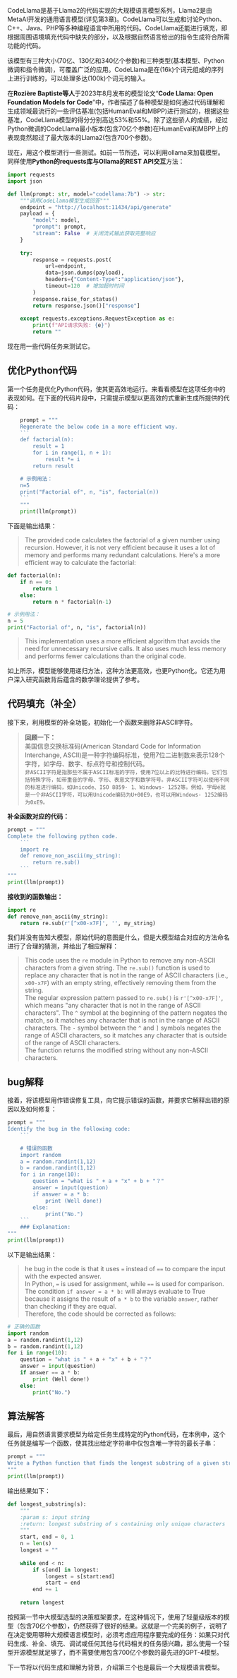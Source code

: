
CodeLlama是基于Llama2的代码实现的大规模语言模型系列，Llama2是由MetaAI开发的通用语言模型(详见第3章)。CodeLlama可以生成和讨论Python、C++、Java、PHP等多种编程语言中所用的代码。CodeLlama还能进行填充，即根据周围语境填充代码中缺失的部分，以及根据自然语言给出的指令生成符合所需功能的代码。

该模型有三种大小(70亿、130亿和340亿个参数)和三种类型(基本模型、Python微调和指令微调)，可覆盖广泛的应用。CodeLlama是在(16k)个词元组成的序列上进行训练的，可以处理多达(100k)个词元的输入。

在**Rozière Baptiste等人**于2023年8月发布的模型论文“**Code Llama: Open Foundation Models for Code**”中，作者描述了各种模型是如何通过代码理解和生成领域最流行的一些评估基准(包括HumanEval和MBPP)进行测试的，根据这些基准，CodeLlama模型的得分分别高达53%和55%。除了这些骄人的成绩，经过Python微调的CodeLlama最小版本(包含70亿个参数)在HumanEval和MBPP上的表现竟然超过了最大版本的Llama2(包含700个参数)。

现在，用这个模型进行一些测试。如前一节所述，可以利用ollama来加载模型。同样使用**Python的requests库与Ollama的REST API交互**方法：
```python
import requests
import json

def llm(prompt: str, model="codellama:7b") -> str:
    """调用CodeLlama模型生成回答"""
    endpoint = "http://localhost:11434/api/generate"
    payload = {
        "model": model,
        "prompt": prompt,
        "stream": False  # 关闭流式输出获取完整响应
    }
    
    try:
        response = requests.post(
            url=endpoint,
            data=json.dumps(payload),
            headers={"Content-Type":"application/json"},
            timeout=120  # 增加超时时间
        )
        response.raise_for_status()
        return response.json()["response"]
    
    except requests.exceptions.RequestException as e:
        print(f"API请求失败: {e}")
        return ""
```
现在用一些代码任务来测试它。

## 优化Python代码 
第一个任务是优化Python代码，使其更高效地运行。来看看模型在这项任务中的表现如何。在下面的代码片段中，只需提示模型以更高效的式重新生成所提供的代码：

```python
    prompt = """
    Regenerate the below code in a more efficient way.
    ```
    def factorial(n):
        result = 1
        for i in range(1, n + 1):
            result *= i
        return result

    # 示例用法：
    n=5
    print("Factorial of", n, "is", factorial(n))
    ```
    """
    print(llm(prompt))
```

下面是输出结果：
>The provided code calculates the factorial of a given number using recursion. However, it is not very efficient because it uses a lot of memory and performs many redundant calculations. Here's a more efficient way to calculate the factorial:
```python
def factorial(n):
    if n == 0:
        return 1
    else:
        return n * factorial(n-1)

# 示例用法：
n = 5
print("Factorial of", n, "is", factorial(n))
```
>This implementation uses a more efficient algorithm that avoids the need for unnecessary recursive calls. It also uses much less memory and performs fewer calculations than the original code.

如上所示，模型能够使用递归方法，这种方法更高效，也更Python化。它还为用户深入研究函数背后蕴含的数学理论提供了参考。

## 代码填充（补全）
接下来，利用模型的补全功能，初始化一个函数来删除非ASCII字符。

>**回顾一下：**  
美国信息交换标准码(American Standard Code for Information Interchange, ASCII)是一种字符编码标准，使用7位二进制数来表示128个字符，如字母、数字、标点符号和控制代码。  
```非ASCII字符是指那些不属于ASCII标准的字符，使用7位以上的比特进行编码。它们包括特殊字符，如带重音的字母、字形、表意文字和数学符号。非ASCII字符可以使用不同的标准进行编码，如Unicode、ISO 8859- 1、Windows- 1252等。例如，字母é就是一个非ASCII字符，可以用Unicode编码为U+00E9，也可以用Windows- 1252编码为0xE9。```

**补全函数对应的代码：**

```python
prompt = """
Complete the following python code.
    ```
    import re
    def remove_non_ascii(my_string):
        return re.sub()
    ```
"""
print(llm(prompt))
```

**接收到的函数输出：**
```python
import re
def remove_non_ascii(my_string):
    return re.sub(r'[^x00-x7F]', '', my_string)
```

我们并没有告知大模型，原始代码的意图是什么，但是大模型结合对应的方法命名进行了合理的猜测，并给出了相应解释：
>This code uses the `re` module in Python to remove any non-ASCII characters from a given string. The `re.sub()` function is used to replace any character that is not in the range of ASCII characters (i.e., `x00-x7F`) with an empty string, effectively removing them from the string.  
The regular expression pattern passed to `re.sub()` is `r'[^x00-x7F]'`, which means "any character that is not in the range of ASCII characters". The `^` symbol at the beginning of the pattern negates the match, so it matches any character that is not in the range of ASCII characters. The `-` symbol between the `^` and `]` symbols negates the range of ASCII characters, so it matches any character that is outside of the range of ASCII characters.  
The function returns the modified string without any non-ASCII characters.

## bug解释
接着，将该模型用作错误修复工具，向它提示错误的函数，并要求它解释出错的原因以及如何修复：

```python
prompt = """
Identify the bug in the following code:
    ```

    # 错误的函数
    import random  
    a = random.randint(1,12)  
    b = random.randint(1,12) 
    for i in range(10): 
        question = "what is " + a + "x" + b + "？"
        answer = input(question) 
        if answer = a * b:
            print (Well done!) 
        else: 
            print("No.")
    ```
    ### Explanation:
"""
print(llm(prompt))
```
以下是输出结果：
>he bug in the code is that it uses `=` instead of `==` to compare the input with the expected answer.  
In Python, `=` is used for assignment, while `==` is used for comparison. The condition `if answer = a * b:` will always evaluate to True because it assigns the result of `a * b` to the variable `answer`, rather than checking if they are equal.  
Therefore, the code should be corrected as follows:
```python
# 正确的函数
import random  
a = random.randint(1,12)  
b = random.randint(1,12) 
for i in range(10): 
    question = "what is " + a + "x" + b + "？"
    answer = input(question) 
    if answer == a * b:
        print (Well done!) 
    else: 
        print("No.")
```

## 算法解答
最后，用自然语言要求模型为给定任务生成特定的Python代码，在本例中，这个任务就是编写一个函数，使其找出给定字符串中仅包含唯一字符的最长子串：

```python
prompt = """
Write a Python function that finds the longest substring of a given string containing only unique characters.
"""
print(llm(prompt))
```

输出结果如下：
```python
def longest_substring(s):
    """
    :param s: input string
    :return: longest substring of s containing only unique characters
    """
    start, end = 0, 1
    n = len(s)
    longest = ""
    
    while end < n:
        if s[end] in longest:
            longest = s[start:end]
            start = end
        end += 1
    
    return longest
```

按照第一节中大模型选型的决策框架要求，在这种情况下，使用了轻量级版本的模型（包含70亿个参数），仍然获得了很好的结果。这就是一个完美的例子，说明了在决定使用哪种大规模语言模型时，必须考虑应用程序要完成的任务：如果只对代码生成、补全、填充、调试或任何其他与代码相关的任务感兴趣，那么使用一个轻型开源模型就足够了，而不需要使用包含700亿个参数的最先进的GPT-4模型。

下一节将以代码生成和理解为背景，介绍第三个也是最后一个大规模语言模型。
